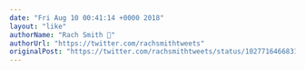 ```yaml
---
date: "Fri Aug 10 00:41:14 +0000 2018"
layout: "like"
authorName: "Rach Smith 🌈"
authorUrl: "https://twitter.com/rachsmithtweets"
originalPost: "https://twitter.com/rachsmithtweets/status/1027716466831806465"
---
```

